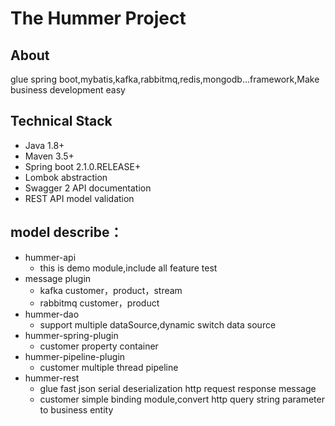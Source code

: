 # The Hummer Project

## About

glue spring boot,mybatis,kafka,rabbitmq,redis,mongodb...framework,Make business development easy

## Technical Stack

- Java 1.8+
- Maven 3.5+
- Spring boot 2.1.0.RELEASE+
- Lombok abstraction
- Swagger 2 API documentation
- REST API model validation 

## model describe：

- hummer-api
    - this is demo module,include all feature test
- message plugin  
    - kafka customer，product，stream 
    - rabbitmq customer，product
- hummer-dao
    - support multiple dataSource,dynamic switch data source
- hummer-spring-plugin
    - customer property container
- hummer-pipeline-plugin
    - customer multiple thread pipeline
- hummer-rest
    - glue fast json serial deserialization http request response message
    - customer simple binding module,convert http query string parameter to business entity      
